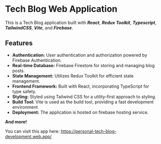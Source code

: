 # Tech Blog Web Application

This is a Tech Blog application built with **_React_**, **_Redux Toolkit_**, **_Typescript_**, **_TailwindCSS_**, **_Vite_**, and **_Firebase_**.

## Features

- **Authentication:** User authentication and authorization powered by Firebase Authentication.
- **Real-time Database:** Firebase Firestore for storing and managing blog posts.
- **State Management:** Utilizes Redux Toolkit for efficient state management.
- **Frontend Framework:** Built with React, incorporating TypeScript for type safety.
- **Styling:** Styled using Tailwind CSS for a utility-first approach to styling.
- **Build Tool:** Vite is used as the build tool, providing a fast development environment.
- **Deployment:** The application is hosted on firebase hosting service.

**And more!**

You can visit this app here: https://personal-tech-blog-development.web.app/
